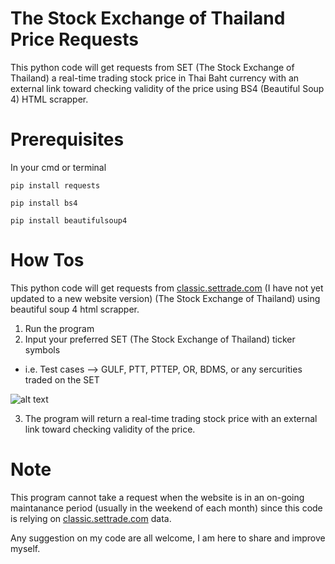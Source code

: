 # The Stock Exchange of Thailand Price Requests

This python code will get requests from SET (The Stock Exchange of Thailand) a real-time trading stock price in Thai Baht currency with an external link toward checking validity of the price using BS4 (Beautiful Soup 4) HTML scrapper.

# Prerequisites

In your cmd or terminal
```
pip install requests
```
```
pip install bs4
```
```
pip install beautifulsoup4
```

# How Tos

This python code will get requests from [classic.settrade.com](https://classic.settrade.com/) (I have not yet updated to a new website version) (The Stock Exchange of Thailand)
using beautiful soup 4 html scrapper.

1. Run the program
2. Input your preferred SET (The Stock Exchange of Thailand) ticker symbols

- i.e. Test cases --> GULF, PTT, PTTEP, OR, BDMS, or any sercurities traded on the SET

![alt text](https://user-images.githubusercontent.com/67840136/197448575-a4d71da0-5cf4-4328-990a-af8c3d1e2721.PNG)

3. The program will return a real-time trading stock price with an external link toward checking validity of the price. 

# Note
This program cannot take a request when the website is in an on-going maintanance period (usually in the weekend of each month) since this code is relying on [classic.settrade.com](https://www.classic.settrade.com/settrade/home) data.

Any suggestion on my code are all welcome, I am here to share and improve myself.
<!---
agassi000/agassi000 is a ✨ special ✨ repository because its `README.md` (this file) appears on your GitHub profile.
You can click the Preview link to take a look at your changes.
--->
